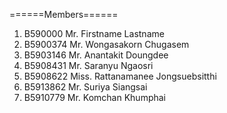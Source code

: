 ======Members======

  1. B590000 Mr. Firstname        Lastname
  2. B5900374 Mr. Wongasakorn     Chugasem
  3. B5903146 Mr. Anantakit       Doungdee
  4. B5908431 Mr. Saranyu	        Ngaosri
  5. B5908622 Miss. Rattanamanee  Jongsuebsitthi
  6. B5913862 Mr. Suriya          Siangsai
  7. B5910779 Mr. Komchan         Khumphai
